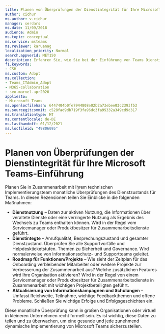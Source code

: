 ```yaml
---
title: Planen von Überprüfungen der Dienstintegrität für Ihre Microsoft Teams-Einführung
author: cichur
ms.author: v-cichur
manager: serdars
ms.date: 11/09/2018
audience: Admin
ms.topic: conceptual
ms.service: msteams
ms.reviewer: karuanag
localization_priority: Normal
search.appverid: MET150
description: Erfahren Sie, wie Sie bei der Einführung von Teams Dienstinte health reviews verwenden, um Einblicke in Nutzung, Integrität, Funktions-/Projektplan und andere Updates zu teilen.
f1.keywords:
- CSH
ms.custom: Adopt
ms.collection:
- Teams_ITAdmin_Adopt
- M365-collaboration
- seo-marvel-apr2020
appliesto:
- Microsoft Teams
ms.openlocfilehash: 6447404b0fe7944808e02b2a73ebee03c2393f53
ms.sourcegitcommit: c528fad9db719f3fa96dc3fa99332a349cd9d317
ms.translationtype: MT
ms.contentlocale: de-DE
ms.lasthandoff: 01/12/2021
ms.locfileid: "49806095"
---
```

# <a name="schedule-service-health-reviews-for-your-microsoft-teams-adoption"></a>Planen von Überprüfungen der Dienstintegrität für Ihre Microsoft Teams-Einführung

Planen Sie in Zusammenarbeit mit Ihrem technischen Implementierungsteam monatliche Überprüfungen des Dienstzustands für Teams. In diesen Rezensionen teilen Sie Einblicke in die folgenden Maßnahmen:

- **Dienstnutzung** – Daten zur aktiven Nutzung, die Informationen über veraltete Dienste oder eine verringerte Nutzung als Ergebnis des Wechsels zu Teams enthalten können. Wird in der Regel vom Servicemanager oder Produktbesitzer für Zusammenarbeitsdienste geführt.
- **Dienstintegte** – Anrufqualität, Besprechungszustand und gesamter Dienstzustand. Überprüfen Sie alle Supportvorfälle und Helpdeskticketstufen. Themen zu Sicherheit und Governance. Wird normalerweise von Informationsschutz- und Supportteams geleitet. 
- **Roadmap für Funktionen/Projekte** – Wie sieht der Zeitplan für das Onboarding verbleibender Mitarbeiter oder weitere Projekte zur Verbesserung der Zusammenarbeit aus? Welche zusätzlichen Features wird Ihre Organisation aktivieren? Wird in der Regel von einem Servicemanager oder Produktbesitzer für Zusammenarbeitsdienste in Zusammenarbeit mit wichtigen Projektbeteiligten geführt.
- **Aktualisierung von Informationskampagnen und Schulungen –** Umfasst Reichweite, Teilnahme, wichtige Feedbackthemen und offene Probleme. Schließen Sie wichtige Erfolge und Erfolgsgeschichten ein. 

Diese monatliche Überprüfung kann in großen Organisationen oder virtuell in kleineren Unternehmen recht formell sein. Es ist wichtig, diese Daten zu teilen und zu überwachen, um eine gesunde und jede zunehmend dynamische Implementierung von Microsoft Teams sicherzustellen. 
